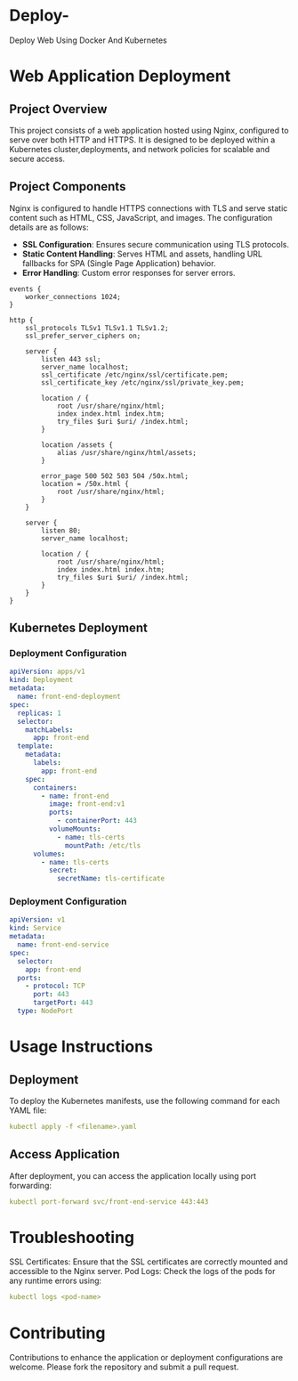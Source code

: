 # Deploy-

Deploy Web Using Docker And Kubernetes

# Web Application Deployment

## Project Overview

This project consists of a web application hosted using Nginx, configured to serve over both HTTP and HTTPS. It is designed to be deployed within a Kubernetes cluster,deployments, and network policies for scalable and secure access.

## Project Components

Nginx is configured to handle HTTPS connections with TLS and serve static content such as HTML, CSS, JavaScript, and images. The configuration details are as follows:

- **SSL Configuration**: Ensures secure communication using TLS protocols.
- **Static Content Handling**: Serves HTML and assets, handling URL fallbacks for SPA (Single Page Application) behavior.
- **Error Handling**: Custom error responses for server errors.

```nginx
events {
    worker_connections 1024;
}

http {
    ssl_protocols TLSv1 TLSv1.1 TLSv1.2;
    ssl_prefer_server_ciphers on;

    server {
        listen 443 ssl;
        server_name localhost;
        ssl_certificate /etc/nginx/ssl/certificate.pem;
        ssl_certificate_key /etc/nginx/ssl/private_key.pem;

        location / {
            root /usr/share/nginx/html;
            index index.html index.htm;
            try_files $uri $uri/ /index.html;
        }

        location /assets {
            alias /usr/share/nginx/html/assets;
        }

        error_page 500 502 503 504 /50x.html;
        location = /50x.html {
            root /usr/share/nginx/html;
        }
    }

    server {
        listen 80;
        server_name localhost;

        location / {
            root /usr/share/nginx/html;
            index index.html index.htm;
            try_files $uri $uri/ /index.html;
        }
    }
}

```

## Kubernetes Deployment

### Deployment Configuration

```yaml
apiVersion: apps/v1
kind: Deployment
metadata:
  name: front-end-deployment
spec:
  replicas: 1
  selector:
    matchLabels:
      app: front-end
  template:
    metadata:
      labels:
        app: front-end
    spec:
      containers:
        - name: front-end
          image: front-end:v1
          ports:
            - containerPort: 443
          volumeMounts:
            - name: tls-certs
              mountPath: /etc/tls
      volumes:
        - name: tls-certs
          secret:
            secretName: tls-certificate
```

### Deployment Configuration

```yaml
apiVersion: v1
kind: Service
metadata:
  name: front-end-service
spec:
  selector:
    app: front-end
  ports:
    - protocol: TCP
      port: 443
      targetPort: 443
  type: NodePort
```

# Usage Instructions

## Deployment

To deploy the Kubernetes manifests, use the following command for each YAML file:

```yaml
kubectl apply -f <filename>.yaml
```

## Access Application

After deployment, you can access the application locally using port forwarding:

```yaml
kubectl port-forward svc/front-end-service 443:443
```

# Troubleshooting

SSL Certificates: Ensure that the SSL certificates are correctly mounted and accessible to the Nginx server.
Pod Logs: Check the logs of the pods for any runtime errors using:

```yaml
kubectl logs <pod-name>
```

# Contributing

Contributions to enhance the application or deployment configurations are welcome. Please fork the repository and submit a pull request.
